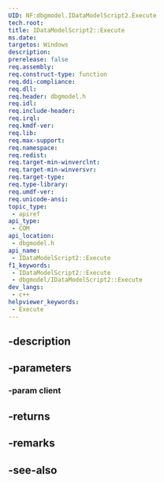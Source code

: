 ```yaml
---
UID: NF:dbgmodel.IDataModelScript2.Execute
tech.root: 
title: IDataModelScript2::Execute
ms.date: 
targetos: Windows
description: 
prerelease: false
req.assembly: 
req.construct-type: function
req.ddi-compliance: 
req.dll: 
req.header: dbgmodel.h
req.idl: 
req.include-header: 
req.irql: 
req.kmdf-ver: 
req.lib: 
req.max-support: 
req.namespace: 
req.redist: 
req.target-min-winverclnt: 
req.target-min-winversvr: 
req.target-type: 
req.type-library: 
req.umdf-ver: 
req.unicode-ansi: 
topic_type:
 - apiref
api_type:
 - COM
api_location:
 - dbgmodel.h
api_name:
 - IDataModelScript2::Execute
f1_keywords:
 - IDataModelScript2::Execute
 - dbgmodel/IDataModelScript2::Execute
dev_langs:
 - c++
helpviewer_keywords:
 - Execute
---
```


## -description

## -parameters

### -param client

## -returns

## -remarks

## -see-also

